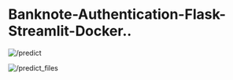 # Banknote-Authentication-Flask-Streamlit-Docker..

![/predict](https://github.com/VigneshwaranBS/Banknote-Authentication-Flask-Streamlit-Docker/assets/83588204/2177b41e-bf28-4ab4-9702-9400f3a888ed)


![/predict_files](https://github.com/VigneshwaranBS/Banknote-Authentication-Flask-Streamlit-Docker/assets/83588204/cdd756d3-4abf-43cc-ae25-18fd2650a4cc)

